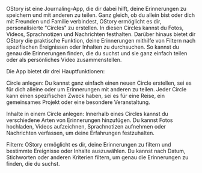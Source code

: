 OStory ist eine Journaling-App, die dir dabei hilft, deine Erinnerungen zu speichern und mit anderen zu teilen. Ganz gleich, ob du allein bist oder dich mit Freunden und Familie verbindest, OStory ermöglicht es dir, personalisierte "Circles" zu erstellen. In diesen Circles kannst du Fotos, Videos, Sprachnotizen und Nachrichten festhalten. Darüber hinaus bietet dir OStory die praktische Funktion, deine Erinnerungen mithilfe von Filtern nach spezifischen Ereignissen oder Inhalten zu durchsuchen. So kannst du genau die Erinnerungen finden, die du suchst und sie ganz einfach teilen oder als persönliches Video zusammenstellen.

Die App bietet dir drei Hauptfunktionen:

Circle anlegen: Du kannst ganz einfach einen neuen Circle erstellen, sei es für dich alleine oder um Erinnerungen mit anderen zu teilen. Jeder Circle kann einen spezifischen Zweck haben, sei es für eine Reise, ein gemeinsames Projekt oder eine besondere Veranstaltung.

Inhalte in einem Circle anlegen: Innerhalb eines Circles kannst du verschiedene Arten von Erinnerungen hinzufügen. Du kannst Fotos hochladen, Videos aufzeichnen, Sprachnotizen aufnehmen oder Nachrichten verfassen, um deine Erfahrungen festzuhalten.

Filtern: OStory ermöglicht es dir, deine Erinnerungen zu filtern und bestimmte Ereignisse oder Inhalte auszuwählen. Du kannst nach Datum, Stichworten oder anderen Kriterien filtern, um genau die Erinnerungen zu finden, die du suchst.
